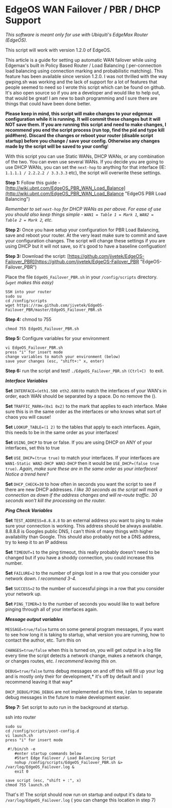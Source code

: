 EdgeOS WAN Failover / PBR / DHCP Support
===================

*This software is meant only for use with Ubiquiti's EdgeMax Router (EdgeOS).*

This script will work with version 1.2.0 of EdgeOS.

This article is a guide for setting up automatic WAN failover while using Edgemax's built in Policy Based Router / Load Balancing ( per-connection load balancing using connection marking and probabilistic matching). This feature has been available since version 1.2.0. I was not thrilled with the way gwping.sh was working and the lack of support for a lot of features that people seemed to need so I wrote this script which can be found on github. It's also open source so if you are a developer and would like to help out, that would be great! I am new to bash programming and I sure there are things that could have been done better.
 
**Please keep in mind, this script will make changes to your edgemax configuration while it is running. It will commit these changes but it will NOT save them. If you are running this script and need to make changes, I recommend you end the script process (run top, find the pid and type kill pid#here). Discard the changes or reboot your router (disable script startup) before you change / save your config. Otherwise any changes made by the script will be saved to your config**!
 
 With this script you can use Static WANs, DHCP WANs, or any combination of the two. You can even use several WANs. If you decide you are going to use DHCP WANs, you can set the `next-hop` to anything for that interface (IE: `1.1.1.1 / 2.2.2.2 / 3.3.3.3` etc), the script will overwrite these settings. 
 
**Step 1:** Follow this guide - [http://wiki.ubnt.com/EdgeOS_PBR_WAN_Load_Balance](http://wiki.ubnt.com/EdgeOS_PBR_WAN_Load_Balance "EdgeOS PBR Load Balancing")

*Remember to set `next-hop` for DHCP WANs as per above. For ease of use you should also keep things simple - `WAN1 = Table 1 = Mark 1`, `WAN2 = Table 2 = Mark 2`,  etc.*
 
**Step 2:** Once you have setup your configuration for PBR Load Balancing, save and reboot your router. At the very least make sure to commit and save your configuration changes. The script will change these settings if you are using DHCP but it will not save, so it's good to have a baseline configuation!
 
**Step 3:** Download the script: [https://github.com/jivetek/EdgeOS-Failover_PBR](https://github.com/jivetek/EdgeOS-Failover_PBR "EdgeOS-Failover_PBR")

Place the file `EdgeOS_Failover_PBR.sh` in your `/config/scripts` directory. *(`wget` makes this easy)*

    SSH into your router
    sudo su
    cd /config/scripts
    wget https://raw.github.com/jivetek/EdgeOS-Failover_PBR/master/EdgeOS_Failover_PBR.sh
 

**Step 4:** chmod to 755 

`chmod 755 EdgeOS_Failover_PBR.sh`

**Step 5:** Configure variables for your environment

    
    vi EdgeOS_Failover_PBR.sh
    press "i" for insert mode
    change variables to match your environment (below)
    save your changes (esc, "shift+:" x, enter)


**Step 6:** run the script and test! `./EdgeOS_Failover_PBR.sh`  `(Ctrl+C) ` to exit. 
 
***Interface Variables***
 
**Set** ` INTERFACE=(eth1.500 eth2.600) `to match the interfaces of your WAN's in order, each WAN should be separated by a space. Do no remove the (). 

**Set** `TRAFFIC_MARK=(0x1 0x2)` to the mark that applies to each interface. Make sure this is in the same order as the interfaces or who knows what sort of chaos you will cause!

**Set** `LOOKUP_TABLE=(1 2)` to the tables that apply to each interfaces. Again, this needs to be in the same order as your interfaces!

**Set** `USING_DHCP` to true or false. If you are using DHCP on ANY of your interfaces, set this to true

**Set** `USE_DHCP=(true true)` to match your interfaces. If your interfaces are 
`WAN1-Static WAN2-DHCP WAN3-DHCP` then it would be `USE_DHCP=(false true true)`. *Again, make sure these are in the same order as your interfaces! Notice a trend here?*

**Set** `DHCP_CHECK=30` to how often in seconds you want the script to see if there are new DHCP addresses. *I like 30 seconds as the script will mark a connection as down if the address changes and will re-route traffic. 30 seconds won't kill the processing on the router.*

***Ping Check Variables***
 
**Set** `TEST_ADDRESS=8.8.8.8` to an external address you want to ping to make sure your connection is working. This address should be always available. 8.8.8.8 is Googles public DNS, I can't think of many things with higher availability than Google. This should also probably not be a DNS address, try to keep it to an IP address

**Set** `TIMEOUT=1` to the ping timeout, this really probably doesn't need to be changed but if you have a shoddy connection, you could increase this number. 

**Set** `FAILURE=2` to the number of pings lost in a row that you consider your network down. *I recommend 3-4.*

**Set** `SUCCESS=2` to the number of successful pings in a row that you consider your network up. 

**Set** `PING_TIMER=3` to the number of seconds you would like to wait before pinging through all of your interfaces again. 

***Message output variables***

`MESSAGE=true/false` turns on some general program messages, if you want to see how long it is taking to startup, what version you are running, how to contact the author, etc. Turn this on

`CHANGES=true/false` when this is turned on, you will get output in a log file every time the script detects a network change, makes a network change, or changes routes, etc. *I recommend leaving this on.*

`DEBUG=true/false` turns debug messages on and off this will fill up your log and is mostly only their for development,* it's off by default and I recommend leaving it that way*

`DHCP_DEBUG/PING_DEBUG` are not implemented at this time, I plan to separate debug messages in the future to make development easier. 
 
**Step 7:** Set script to auto run in the background at startup. 

  ssh into router

    sudo su
    cd /config/scripts/post-config.d
    vi launch.sh
    press "i" for insert mode

     #!/bin/sh -e
    	#enter startup commands below
    	#Start Edge Failover / Load Balancing Script
    	nohup /config/scripts/EdgeOS_Failover_PBR.sh &> /var/log/EdgeOS_Failover.log &
    	exit 0

    save script (esc, "shift + :", x)
    chmod 755 launch.sh
  
That's it! The script should now run on startup and output it's data to `/var/log/EdgeOS_Failover.log` ( you can change this location in step 7)
